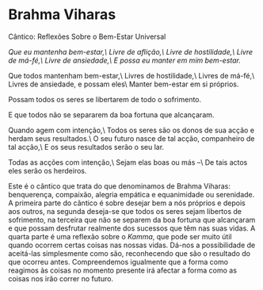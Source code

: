 Brahma Viharas
==============

Cântico: Reflexões Sobre o Bem-Estar Universal

*Que eu mantenha bem-estar,\\
Livre de aflição,\\
Livre de hostilidade,\\
Livre de má-fé,\\
Livre de ansiedade,\\
E possa eu manter em mim bem-estar.*

Que todos mantenham bem-estar,\\
Livres de hostilidade,\\
Livres de má-fé,\\
Livres de ansiedade, e possam eles\\
Manter bem-estar em si próprios.

Possam todos os seres se libertarem de todo o sofrimento.

E que todos não se separarem da boa fortuna que alcançaram.

Quando agem com intenção,\\
Todos os seres são os donos de sua acção e herdam seus resultados.\\
O seu futuro nasce de tal acção, companheiro de tal acção,\\
E os seus resultados serão o seu lar.

Todas as acções com intenção,\\
Sejam elas boas ou más –\\
De tais actos eles serão os herdeiros.

Este é o cântico que trata do que denominamos de Brahma Viharas:
benquerença, compaixão, alegria empática e equanimidade ou serenidade. A
primeira parte do cântico é sobre desejar bem a nós próprios e depois
aos outros, na segunda deseja-se que todos os seres sejam libertos de
sofrimento, na terceira que não se separem da boa fortuna que alcançaram
e que possam desfrutar realmente dos sucessos que têm nas suas vidas. A
quarta parte é uma reflexão sobre o *Kamma*, que pode ser muito útil
quando ocorrem certas coisas nas nossas vidas. Dá-nos a possibilidade de
aceitá-las simplesmente como são, reconhecendo que são o resultado do
que ocorreu antes. Compreendemos igualmente que a forma como reagimos às
coisas no momento presente irá afectar a forma como as coisas nos irão
correr no futuro.
